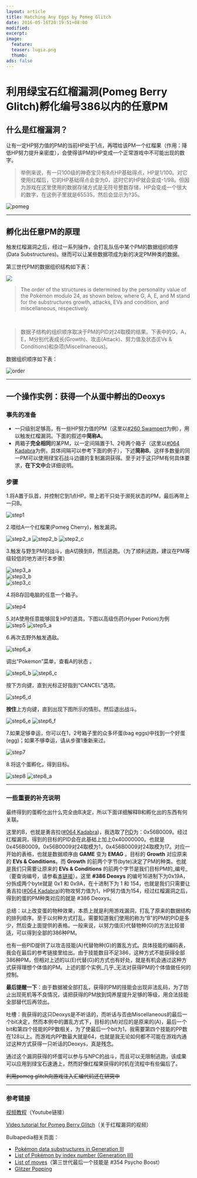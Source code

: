 ```yaml
---
layout: article
title: Hatching Any Eggs by Pomeg Glitch
date: 2016-05-16T20:19:51+08:00
modified:
excerpt:
image:
  feature:
  teaser: lugia.png
  thumb:
ads: false
---
```


# 利用绿宝石红榴漏洞(Pomeg Berry Glitch)孵化编号386以内的任意PM

## 什么是红榴漏洞？

让有一定HP努力值的PM的当前HP处于1点，再喂给该PM一个红榴果（作用：降低HP努力提升亲密度），会使得该PM的HP变成一个正常游戏中不可能出现的数字。

>举例来说，有一只100级的神奇宝贝有8点HP基础得点，HP是1/100。对它使用红榴后，它的HP基础得点会变为0，这时它的HP就会变成-1/98。但因为游戏在这里使用的数据存储方式是无符号整数存储，HP会变成一个很大的数字，在这例子里就是65535，然后会显示为?35。

![pomeg](http://i1292.photobucket.com/albums/b580/shankenew/glitch_zpsp6ehxhle.png)

****

## 孵化出任意PM的原理

触发红榴漏洞之后，经过一系列操作，会打乱队伍中某个PM的数据组织顺序(Data Substructures)。继而可以让某些数据项成为新的决定PM种类的数据。

第三世代PM的数据组织结构如下表：

![](http://i1292.photobucket.com/albums/b580/shankenew/new_zpsgftuasfy.png)


>The order of the structures is determined by the personality value of the Pokémon modulo 24, as shown below, where G, A, E, and M stand for the substructures growth, attacks, EVs and condition, and miscellaneous, respectively.
	
&nbsp;

>数据子结构的组织顺序取决于PM的PID对24取模的结果。下表中的G，A，E，M分别代表成长(Growth)、攻击(Attack)、努力值及状态(EVs & Conditions)和杂项(Miscellnaneous)。

数据组织顺序如下表：

![order](http://i1292.photobucket.com/albums/b580/shankenew/order_zpsayigkyvu.png)

****

## 一个操作实例：获得一个从蛋中孵出的Deoxys

### 事先的准备

* 一只级别足够高，有一些HP努力值的PM（这里以[#260 Swampert](http://bulbapedia.bulbagarden.net/wiki/Swampert_(Pok%C3%A9mon))为例），用以触发红榴漏洞。下面的叙述中**简称A**。
* 两箱子**完全相同**的某PM，以一定间隔置于1、2号两个箱子（这里以[#064 Kadabra](http://bulbapedia.bulbagarden.net/wiki/Kadabra_(Pok%C3%A9mon))为例，具体间隔可以参考下面的例子），下述**简称B**。这样多数量的同一PM可以使用绿宝石战斗边疆的复制漏洞获得。至于对于这只PM有何具体要求，**在下文中**会详细说明。

### 步骤

 1.将A置于队首，并控制它到1点HP。带上若干只处于濒死状态的PM，最后再带上一只B。	

![step1](http://i1292.photobucket.com/albums/b580/shankenew/step1_zpszf4leukb.png)

 2.喂给A一个红榴果(Pomeg Cherry)，触发漏洞。		 

![step2_a](http://i1292.photobucket.com/albums/b580/shankenew/step2_a_zpsmlbsouox.png) ![step2_b](http://i1292.photobucket.com/albums/b580/shankenew/step2_b_zpsdfwhmtcb.png)	![step2_c](http://i1292.photobucket.com/albums/b580/shankenew/step2_c_zps2az8rwrk.png)	

 3.触发与野生PM的战斗，由A切换到B，然后逃跑。（为了顺利逃跑，建议在PM等级较低的地方进行本步骤）	

![step3_a](http://i1292.photobucket.com/albums/b580/shankenew/step3_a_zpskbgdif30.png)	
![step3_b](http://i1292.photobucket.com/albums/b580/shankenew/step3_b_zps02kglcos.png)	
![step3_c](http://i1292.photobucket.com/albums/b580/shankenew/step3_c_zpsvliyyb1n.png)

4.将B存回电脑的任意一个箱子。	

![step4](http://i1292.photobucket.com/albums/b580/shankenew/step4_zps1vffikmc.png)

5.对A使用任意能够回复HP的道具，下图以高级伤药(Hyper Potion)为例	
![step5](http://i1292.photobucket.com/albums/b580/shankenew/step5_zpshyoyrpmh.png)	![step5_a](http://i1292.photobucket.com/albums/b580/shankenew/step5_a_zpskk2gdtk9.png)

6.再次去野外触发遇敌。

![step6_a](http://i1292.photobucket.com/albums/b580/shankenew/step6_a_zpsibprqd8r.png)	

调出“Pokemon”菜单，查看A的状态	。	

![step6_b](http://i1292.photobucket.com/albums/b580/shankenew/step6_b_zpsqpmz6zvt.png)
![step6_c](http://i1292.photobucket.com/albums/b580/shankenew/step6_c_zpsn1pdfonb.png)	

按下方向键，直到光标正好指到“CANCEL”选项。	

![step6_d](http://i1292.photobucket.com/albums/b580/shankenew/step6_d_zpssialri5v.png)	

**按住**上方向键，直到出现下图所示的情形。然后退出战斗。		

![step6_e](http://i1292.photobucket.com/albums/b580/shankenew/step6_e_zpssw69axlv.png)
![step6_f](http://i1292.photobucket.com/albums/b580/shankenew/step6_f_zps91eu99a0.png)

7.如果足够幸运，你可以在1，2号箱子里的众多坏蛋(bag eggs)中找到一个好蛋(egg)；如果不够幸运，请从步骤1重新来过。	

![step7](http://i1292.photobucket.com/albums/b580/shankenew/step7_zps6h1jmpar.png)

8.将这个蛋孵化，得到目标。

![step8](http://i1292.photobucket.com/albums/b580/shankenew/step8_zpskanqgtqd.png)
![step8_a](http://i1292.photobucket.com/albums/b580/shankenew/step8_a_zpsqhldsjid.png)

****

### 一些重要的补充说明	

最终得到的蛋孵化出什么完全由B决定，所以下面详细解释B和孵化出的东西有何关联。

这里的B，也就是勇吉拉([#064 Kadabra](http://bulbapedia.bulbagarden.net/wiki/Kadabra_(Pok%C3%A9mon)))，我选取了[PID](http://bulbapedia.bulbagarden.net/wiki/Personality_value)为：0x56B0009。经过红榴漏洞，得到的目标的PID会在此基础上加上0x40000000。也就是0x456B0009。0x56B0009对24取模为1，0x456B0009对24取模为17。对应一开始的表格，也就是数据顺序由 **GAME** 变为 **EMAG** 。目标的 **Growth** 对应原来的 **EVs & Conditions**。而 **Growth** 的前两个字节(byte)决定了PM的种类。也就是我们只需要让原来的 **EVs & Conditions** 的前两个字节是我们目标PM的_编号_（要查询编号，请参看[本链接](http://bulbapedia.bulbagarden.net/wiki/List_of_Pok%C3%A9mon_by_index_number_(Generation_III))）。这里 **#386 Deoxys** 的编号16进制下为0x19A，分拆成两个byte就是 0x1 和 0x9A，在十进制下为 1 和 154，也就是我们只需要让勇吉拉([#064 Kadabra](http://bulbapedia.bulbagarden.net/wiki/Kadabra_(Pok%C3%A9mon)))的物攻努力值为1，HP努力值为154，经过红榴漏洞之后，得到的蛋的PM种类对应的就是 #386 Deoxys。

总结：以上改变蛋的物种效果，本质上就是利用游戏漏洞，打乱了原来的数据结构的排列顺序。至于以何种方式打乱，需要知道我们使用的称为“B”的PM的PID是多少，然后查上面提供的表格。一般来说，以努力值(E)代替物种(G)的方法比较普适，可以得到全部的386种PM。

也有一些PID提供了以攻击技能(A)代替物种(G)的置乱方式。具体技能的编码表，我会在最后的参考链接里给出。由于技能数目不足386，这种方式不能获得全部386种PM，但相对上述的以(E)代替(G)的方式也有好处，就是有机会通过这种方式获得理想个体值的PM。上述的那个实例_几乎_无法对获得PM的个体值做任何的控制。

**最后提醒一下**：由于数据被全部打乱，获得的PM的技能会出现非法乱码，为了防止出现死机等不良情况，请把获得的PM放到饲养屋提升足够的等级，用合法技能全部替代后再领出。

吐槽：我获得的这只Deoxys是不听话的，而听话与否由Miscellaneous的最后一个bit决定，然而本例中的置乱方式下，目标的(M)对应的是原来的(A)，最后一个bit和第四个技能的PP数相关，为了使最后一个bit为1，我需要第四个技能的PP数在128以上。而游戏内PP数最大就是64，也就是我无论如何都不可能在游戏内通过这种方式获得一只听话的Deoxys，真是残念。

通过这个漏洞获得的坏蛋可以参与与NPC的战斗，而且可以无限制逃跑，该成果可以应用到绿宝石速通上，然而好像红榴果获得的时机在流程中有些偏后了。

~~利用pomeg glitch向游戏注入汇编代码还在研究中~~

*******************************************

### 参考链接

[视频教程](https://www.youtube.com/watch?v=nOEwPnv2TFM)（Youtube链接）	
	
[Video tutorial for Pomeg Berry Glitch](https://www.youtube.com/watch?v=KME8eusvRAc)（关于红榴漏洞的视频）

Bulbapedia相关页面：

- [Pokémon data substructures in Generation III](http://bulbapedia.bulbagarden.net/wiki/Pok%C3%A9mon_data_substructures_in_Generation_III)
- [List of Pokémon by index number (Generation III)](http://bulbapedia.bulbagarden.net/wiki/List_of_Pok%C3%A9mon_by_index_number_(Generation_III))
- [List of moves](http://bulbapedia.bulbagarden.net/wiki/List_of_moves)（第三世代最后一个技能是 #354 Psycho Boost）
- [Glitzer Popping](http://bulbapedia.bulbagarden.net/wiki/Glitzer_Popping)
